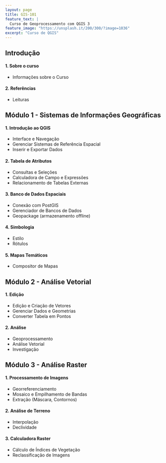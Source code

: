 ```yaml
---
layout: page
title: GIS-101
feature_text: |
  Curso de Geoprocessamento com QGIS 3
feature_image: "https://unsplash.it/200/300/?image=1036"
excerpt: "Curso de QGIS"
---
```

## Introdução
#### 1. Sobre o curso
  - Informações sobre o Curso
#### 2. Referências
  - Leituras
## Módulo 1 - Sistemas de Informações Geográficas
#### 1. Introdução ao QGIS
- Interface e Navegação
- Gerenciar Sistemas de Referência Espacial
- Inserir e Exportar Dados
#### 2. Tabela de Atributos
- Consultas e Seleções
- Calculadora de Campo e Expressões
- Relacionamento de Tabelas Externas
#### 3. Banco de Dados Espaciais
- Conexão com PostGIS
- Gerenciador de Bancos de Dados
- Geopackage (armazenamento offline)
#### 4. Simbologia
- Estilo
- Rótulos
#### 5. Mapas Temáticos
- Compositor de Mapas
## Módulo 2 - Análise Vetorial
#### 1. Edição
- Edição e Criação de Vetores
- Gerenciar Dados e Geometrias
- Converter Tabela em Pontos
#### 2. Análise
- Geoprocessamento
- Análise Vetorial
- Investigação
## Módulo 3 - Análise Raster
#### 1. Processamento de Imagens
- Georreferenciamento
- Mosaico e Empilhamento de Bandas
- Extração (Máscara, Contornos)
#### 2. Análise de Terreno
- Interpolação
- Declividade
#### 3. Calculadora Raster
- Cálculo de Índices de Vegetação
- Reclassificação de Imagens
